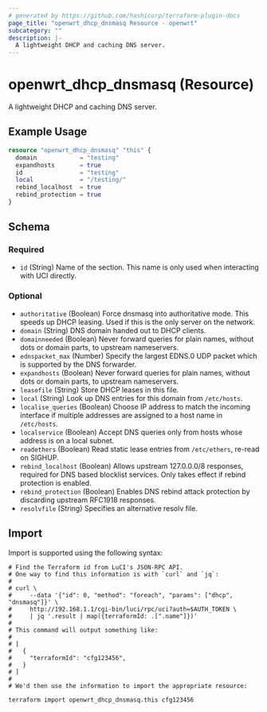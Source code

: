 ```yaml
---
# generated by https://github.com/hashicorp/terraform-plugin-docs
page_title: "openwrt_dhcp_dnsmasq Resource - openwrt"
subcategory: ""
description: |-
  A lightweight DHCP and caching DNS server.
---
```


# openwrt_dhcp_dnsmasq (Resource)

A lightweight DHCP and caching DNS server.

## Example Usage

```terraform
resource "openwrt_dhcp_dnsmasq" "this" {
  domain            = "testing"
  expandhosts       = true
  id                = "testing"
  local             = "/testing/"
  rebind_localhost  = true
  rebind_protection = true
}
```

<!-- schema generated by tfplugindocs -->
## Schema

### Required

- `id` (String) Name of the section. This name is only used when interacting with UCI directly.

### Optional

- `authoritative` (Boolean) Force dnsmasq into authoritative mode. This speeds up DHCP leasing. Used if this is the only server on the network.
- `domain` (String) DNS domain handed out to DHCP clients.
- `domainneeded` (Boolean) Never forward queries for plain names, without dots or domain parts, to upstream nameservers.
- `ednspacket_max` (Number) Specify the largest EDNS.0 UDP packet which is supported by the DNS forwarder.
- `expandhosts` (Boolean) Never forward queries for plain names, without dots or domain parts, to upstream nameservers.
- `leasefile` (String) Store DHCP leases in this file.
- `local` (String) Look up DNS entries for this domain from `/etc/hosts`.
- `localise_queries` (Boolean) Choose IP address to match the incoming interface if multiple addresses are assigned to a host name in `/etc/hosts`.
- `localservice` (Boolean) Accept DNS queries only from hosts whose address is on a local subnet.
- `readethers` (Boolean) Read static lease entries from `/etc/ethers`, re-read on SIGHUP.
- `rebind_localhost` (Boolean) Allows upstream 127.0.0.0/8 responses, required for DNS based blocklist services. Only takes effect if rebind protection is enabled.
- `rebind_protection` (Boolean) Enables DNS rebind attack protection by discarding upstream RFC1918 responses.
- `resolvfile` (String) Specifies an alternative resolv file.

## Import

Import is supported using the following syntax:

```shell
# Find the Terraform id from LuCI's JSON-RPC API.
# One way to find this information is with `curl` and `jq`:
#
# curl \
#     --data '{"id": 0, "method": "foreach", "params": ["dhcp", "dnsmasq"]}' \
#     http://192.168.1.1/cgi-bin/luci/rpc/uci?auth=$AUTH_TOKEN \
#     | jq '.result | map({terraformId: .[".name"]})'
#
# This command will output something like:
#
# [
#   {
#     "terraformId": "cfg123456",
#   }
# ]
#
# We'd then use the information to import the appropriate resource:

terraform import openwrt_dhcp_dnsmasq.this cfg123456
```
